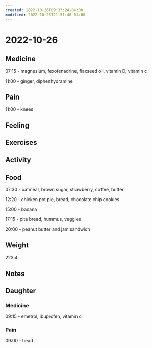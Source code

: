 ```yaml
---
created: 2022-10-26T09:33:24-04:00
modified: 2022-10-26T21:51:40-04:00
---
```


# 2022-10-26

## Medicine

07:15 - magnesium, fexofenadrine, flaxseed oil, vitamin D, vitamin c 

11:00 - ginger, diphenhydramine 

## Pain

11:00 - knees

## Feeling


## Exercises


## Activity


## Food

07:30 - oatmeal, brown sugar, strawberry, coffee, butter 

12:20 - chicken pot pie, bread, chocolate chip cookies

15:00 - banana

17:15 - pita bread, hummus, veggies

20:00 - peanut butter and jam sandwich 

## Weight

223.4

## Notes

## Daughter


### Medicine

09:15 - emetrol, ibuprofen, vitamin c 

### Pain

09:00 - head
